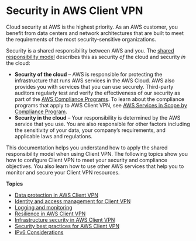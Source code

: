# Security in AWS Client VPN<a name="security"></a>

Cloud security at AWS is the highest priority\. As an AWS customer, you benefit from data centers and network architectures that are built to meet the requirements of the most security\-sensitive organizations\.

Security is a shared responsibility between AWS and you\. The [shared responsibility model](http://aws.amazon.com/compliance/shared-responsibility-model/) describes this as security *of* the cloud and security *in* the cloud:
+ **Security of the cloud** – AWS is responsible for protecting the infrastructure that runs AWS services in the AWS Cloud\. AWS also provides you with services that you can use securely\. Third\-party auditors regularly test and verify the effectiveness of our security as part of the [AWS Compliance Programs](http://aws.amazon.com/compliance/programs/)\. To learn about the compliance programs that apply to AWS Client VPN, see [AWS Services in Scope by Compliance Program](http://aws.amazon.com/compliance/services-in-scope/)\.
+ **Security in the cloud** – Your responsibility is determined by the AWS service that you use\. You are also responsible for other factors including the sensitivity of your data, your company’s requirements, and applicable laws and regulations\. 

This documentation helps you understand how to apply the shared responsibility model when using Client VPN\. The following topics show you how to configure Client VPN to meet your security and compliance objectives\. You also learn how to use other AWS services that help you to monitor and secure your Client VPN resources\. 

**Topics**
+ [Data protection in AWS Client VPN](data-protection.md)
+ [Identity and access management for Client VPN](cvpn-authentication.md)
+ [Logging and monitoring](logging-monitoring.md)
+ [Resilience in AWS Client VPN](disaster-recovery-resiliency.md)
+ [Infrastructure security in AWS Client VPN](infrastructure-security.md)
+ [Security best practices for AWS Client VPN](security-best-practices.md)
+ [IPv6 Considerations](ipv6-considerations.md)